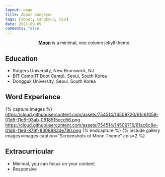 ```yaml
---
layout: page
title: About Sangkyun
tags: [about, sangkyun, bio]
date: 2021-09-09
comments: false
---
```

    
<center><a href="http://taylantatli.github.io/Moon"><b>Moon</b></a> is a minimal, one column jekyll theme.</center>

## Education
* Rutgers University, New Brunswick, NJ
* BIT Camp(IT Boot Camp), Seoul, South Korea
* Dongguk University, Seoul, South Korea

## Word Experience

{% capture images %}
    https://cloud.githubusercontent.com/assets/754514/14509720/61c61058-01d6-11e6-93ab-0918515ecd56.png
    https://cloud.githubusercontent.com/assets/754514/14509716/61ac6c8e-01d6-11e6-879f-8308883de790.png
{% endcapture %}
{% include gallery images=images caption="Screenshots of Moon Theme" cols=2 %}

## Extracurricular
* Minimal, you can focus on your content
* Responsive
